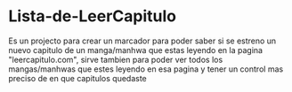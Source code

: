 # Lista-de-LeerCapitulo
Es un projecto para crear un marcador para poder saber si se estreno un nuevo capitulo de un manga/manhwa que estas leyendo en la pagina "leercapitulo.com", sirve tambien para poder ver todos los mangas/manhwas que estes leyendo en esa pagina y tener un control mas preciso de en que capitulos quedaste
